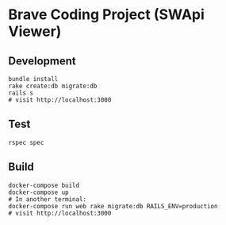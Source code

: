 # Brave Coding Project (SWApi Viewer)

## Development
```
bundle install
rake create:db migrate:db
rails s
# visit http://localhost:3000
```

## Test
```
rspec spec
```

## Build
```
docker-compose build
docker-compose up
# In another terminal:
docker-compose run web rake migrate:db RAILS_ENV=production
# visit http://localhost:3000
```